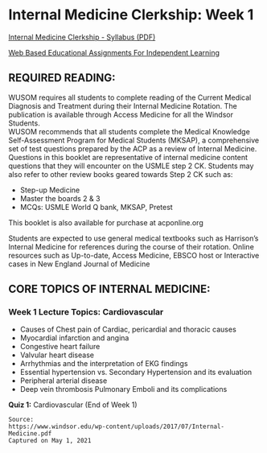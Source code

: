 # Internal Medicine Clerkship: Week 1

[Internal Medicine Clerkship - Syllabus (PDF)](/usmle/im/Internal-Medicine.pdf)

[Web Based Educational Assignments For Independent Learning](/usmle/im/web-based-assignments.md)

## REQUIRED READING:

WUSOM requires all students to complete reading of the Current Medical Diagnosis and Treatment during their Internal Medicine Rotation. The publication is available through Access Medicine for all the Windsor Students.   
WUSOM recommends that all students complete the Medical Knowledge Self-Assessment Program for Medical Students (MKSAP), a comprehensive set of test questions prepared by the ACP as a review of Internal Medicine. Questions in this booklet are representative of internal medicine content questions that they will encounter on the USMLE step 2 CK. Students may also refer to other review books geared
towards Step 2 CK such as:

* Step-up Medicine
* Master the boards 2 & 3
* MCQs: USMLE World Q bank, MKSAP, Pretest

This booklet is also available for purchase at acponline.org

Students are expected to use general medical textbooks such as Harrison’s Internal Medicine for references during the course of their rotation. Online resources such as Up-to-date, Access Medicine, EBSCO host or Interactive cases in New England Journal of Medicine

## CORE TOPICS OF INTERNAL MEDICINE:

### Week 1 Lecture Topics: Cardiovascular

* Causes of Chest pain of Cardiac, pericardial and thoracic causes
* Myocardial infarction and angina
* Congestive heart failure
* Valvular heart disease
* Arrhythmias and the interpretation of EKG findings
* Essential hypertension vs. Secondary Hypertension and its evaluation
* Peripheral arterial disease
* Deep vein thrombosis Pulmonary Emboli and its complications

**Quiz 1:** Cardiovascular (End of Week 1)

```
Source:
https://www.windsor.edu/wp-content/uploads/2017/07/Internal-Medicine.pdf
Captured on May 1, 2021
```
